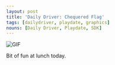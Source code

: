 ```yaml
---
layout: post
title: 'Daily Driver: Chequered Flag'
tags: [dailydriver, playdate, graphics]
nouns: [Daily Driver, Playdate, SDK]
---
```


![GIF](https://cdn.gingerbeardman.com/images/posts/daily-driver-chequered-flag.gif#playdate)

Bit of fun at lunch today.